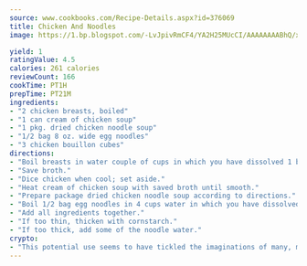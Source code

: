 ```yaml
---
source: www.cookbooks.com/Recipe-Details.aspx?id=376069
title: Chicken And Noodles
image: https://1.bp.blogspot.com/-LvJpivRmCF4/YA2H25MUcCI/AAAAAAAABhQ/xgndXuMf7Zopp5S4RExCblnSp5YGujfSQCLcBGAsYHQ/s320/8.png

yield: 1
ratingValue: 4.5
calories: 261 calories
reviewCount: 166
cookTime: PT1H
prepTime: PT21M
ingredients:
- "2 chicken breasts, boiled"
- "1 can cream of chicken soup"
- "1 pkg. dried chicken noodle soup"
- "1/2 bag 8 oz. wide egg noodles"
- "3 chicken bouillon cubes"
directions:
- "Boil breasts in water couple of cups in which you have dissolved 1 bouillon cube."
- "Save broth."
- "Dice chicken when cool; set aside."
- "Heat cream of chicken soup with saved broth until smooth."
- "Prepare package dried chicken noodle soup according to directions."
- "Boil 1/2 bag egg noodles in 4 cups water in which you have dissolved 2 chicken bouillon cubes; drain."
- "Add all ingredients together."
- "If too thin, thicken with cornstarch."
- "If too thick, add some of the noodle water."
crypto:
- "This potential use seems to have tickled the imaginations of many, many bitcoin fanciers."
---
```

